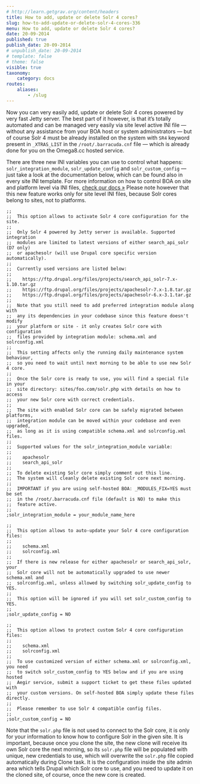 ```yaml
---
# http://learn.getgrav.org/content/headers
title: How to add, update or delete Solr 4 cores?
slug: how-to-add-update-or-delete-solr-4-cores-336
menu: How to add, update or delete Solr 4 cores?
date: 20-09-2014
published: true
publish_date: 20-09-2014
# unpublish_date: 20-09-2014
# template: false
# theme: false
visible: true
taxonomy:
    category: docs
routes:
    aliases:
        - /slug
---
```


Now you can very easily add, update or delete Solr 4 cores powered by very fast Jetty server. The best part of it however, is that it’s totally automated and can be managed very easily via site level active INI file — without any assistance from your BOA host or system administrators — but of course Solr 4 must be already installed on the system with `SR4` keyword present in `_XTRAS_LIST` in the `/root/.barracuda.cnf` file — which is already done for you on the Omega8.cc hosted service.

There are three new INI variables you can use to control what happens: `solr_integration_module`, `solr_update_config` and `solr_custom_config` — just take a look at the documentation below, which can be found also in every site INI template. For more information on how to control BOA on site and platform level via INI files,  [check our docs »](https://omega8.cc/how-to-control-boa-on-site-and-platform-level-293) Please note however that this new feature works only for site level INI files, because Solr cores belong to sites, not to platforms.

 
    ;;
    ;;  This option allows to activate Solr 4 core configuration for the site.
    ;;
    ;;  Only Solr 4 powered by Jetty server is available. Supported integration
    ;;  modules are limited to latest versions of either search_api_solr (D7 only)
    ;;  or apachesolr (will use Drupal core specific version automatically).
    ;;
    ;;  Currently used versions are listed below:
    ;;
    ;;    https://ftp.drupal.org/files/projects/search_api_solr-7.x-1.10.tar.gz
    ;;    https://ftp.drupal.org/files/projects/apachesolr-7.x-1.8.tar.gz
    ;;    https://ftp.drupal.org/files/projects/apachesolr-6.x-3.1.tar.gz
    ;;
    ;;  Note that you still need to add preferred integration module along with
    ;;  any its dependencies in your codebase since this feature doesn't modify
    ;;  your platform or site - it only creates Solr core with configuration
    ;;  files provided by integration module: schema.xml and solrconfig.xml
    ;;
    ;;  This setting affects only the running daily maintenance system behaviour,
    ;;  so you need to wait until next morning to be able to use new Solr 4 core.
    ;;
    ;;  Once the Solr core is ready to use, you will find a special file in your
    ;;  site directory: sites/foo.com/solr.php with details on how to access
    ;;  your new Solr core with correct credentials.
    ;;
    ;;  The site with enabled Solr core can be safely migrated between platforms,
    ;;  integration module can be moved within your codebase and even upgraded,
    ;;  as long as it is using compatible schema.xml and solrconfig.xml files.
    ;;
    ;;  Supported values for the solr_integration_module variable:
    ;;
    ;;    apachesolr
    ;;    search_api_solr
    ;;
    ;;  To delete existing Solr core simply comment out this line.
    ;;  The system will cleanly delete existing Solr core next morning.
    ;;
    ;;  IMPORTANT if you are using self-hosted BOA: _MODULES_FIX=YES must be set
    ;;  in the /root/.barracuda.cnf file (default is NO) to make this
    ;;  feature active.
    ;;
    ;solr_integration_module = your_module_name_here
    
    ;;
    ;;  This option allows to auto-update your Solr 4 core configuration files:
    ;;
    ;;    schema.xml
    ;;    solrconfig.xml
    ;;
    ;;  If there is new release for either apachesolr or search_api_solr, your
    ;;  Solr core will not be automatically upgraded to use newer schema.xml and
    ;;  solrconfig.xml, unless allowed by switching solr_update_config to YES.
    ;;
    ;;  This option will be ignored if you will set solr_custom_config to YES.
    ;;
    ;solr_update_config = NO
    
    ;;
    ;;  This option allows to protect custom Solr 4 core configuration files:
    ;;
    ;;    schema.xml
    ;;    solrconfig.xml
    ;;
    ;;  To use customized version of either schema.xml or solrconfig.xml, you need
    ;;  to switch solr_custom_config to YES below and if you are using hosted
    ;;  Aegir service, submit a support ticket to get these files updated with
    ;;  your custom versions. On self-hosted BOA simply update these files directly.
    ;;
    ;;  Please remember to use Solr 4 compatible config files.
    ;;
    ;solr_custom_config = NO


Note that the `solr.php` file is not used to connect to the Solr core, it is only for your information to know how to configure Solr in the given site. It is important, because once you clone the site, the new clone will receive its own Solr core the next morning, so its `solr.php` file will be populated with unique, new credentials to use, which will overwrite the `solr.php` file copied automatically during Clone task. It is the configuration inside the site admin area which tells Drupal which Solr core to use, and you need to update it on the cloned site, of course, once the new core is created.